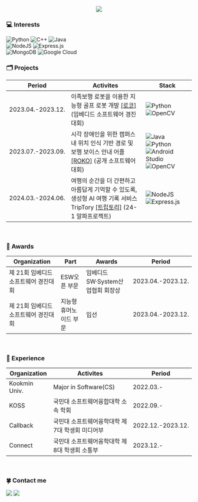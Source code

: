 <!--배너-->
<div align="center">
  <img src="https://capsule-render.vercel.app/api?type=waving&color=47a6f4&height=300&section=header&text=MJ's%20Github&fontSize=90&fontColor=ffffff" />
</div>


<!--본문-->

### 💻 Interests

![Python](https://img.shields.io/badge/python-3670A0?style=for-the-badge&logo=python&logoColor=ffdd54)
![C++](https://img.shields.io/badge/c++-%2300599C.svg?style=for-the-badge&logo=c%2B%2B&logoColor=white)
![Java](https://img.shields.io/badge/java-%23ED8B00.svg?style=for-the-badge&logo=openjdk&logoColor=white) 
<br>
![NodeJS](https://img.shields.io/badge/node.js-6DA55F?style=for-the-badge&logo=node.js&logoColor=white)
![Express.js](https://img.shields.io/badge/express.js-%23404d59.svg?style=for-the-badge&logo=express&logoColor=%2361DAFB)
<br>
![MongoDB](https://img.shields.io/badge/MongoDB-%234ea94b.svg?style=for-the-badge&logo=mongodb&logoColor=white) 
![Google Cloud](https://img.shields.io/badge/GoogleCloud-%234285F4.svg?style=for-the-badge&logo=google-cloud&logoColor=white)
<br>


### 🗂 Projects

| Period | Activites | Stack |
| --- | --- | --- |
| 2023.04.-2023.12. | 이족보행 로봇을 이용한 지능형 골프 로봇 개발 [[로코]](https://github.com/KOSS-ROKO/Team_RoKo_2020) <br>(임베디드 소프트웨어 경진대회) | ![Python](https://img.shields.io/badge/python-3670A0?style=for-the-badge&logo=python&logoColor=ffdd54) ![OpenCV](https://img.shields.io/badge/opencv-%23white.svg?style=for-the-badge&logo=opencv&logoColor=white) |
| 2023.07.-2023.09. | 시각 장애인을 위한 캠퍼스 내 위치 인식 기반 경로 및 보행 보이스 안내 어플 [[ROKO]](https://github.com/ddugel3/Open-SW-Developer-Contest) (공개 소프트웨어대회) | ![Java](https://img.shields.io/badge/java-%23ED8B00.svg?style=for-the-badge&logo=openjdk&logoColor=white) ![Python](https://img.shields.io/badge/python-3670A0?style=for-the-badge&logo=python&logoColor=ffdd54) ![Android Studio](https://img.shields.io/badge/android%20studio-346ac1?style=for-the-badge&logo=android%20studio&logoColor=white) ![OpenCV](https://img.shields.io/badge/opencv-%23white.svg?style=for-the-badge&logo=opencv&logoColor=white) |
| 2024.03.-2024.06. | 여행의 순간을 더 간편하고 아름답게 기억할 수 있도록, 생성형 AI 여행 기록 서비스 TripTory [[트립토리]](https://github.com/TripTory/TripTory_server) (24-1 알파프로젝트) | ![NodeJS](https://img.shields.io/badge/node.js-6DA55F?style=for-the-badge&logo=node.js&logoColor=white) ![Express.js](https://img.shields.io/badge/express.js-%23404d59.svg?style=for-the-badge&logo=express&logoColor=%2361DAFB) |
<br>


### 🏅 Awards

| Organization | Part | Awards | Period |
| --- | --- | --- | --- |
| 제 21회 임베디드 소프트웨어 경진대회 | ESW오픈 부문 | 임베디드SW·System산업협회 회장상 | 2023.04.-2023.12. |
| 제 21회 임베디드 소프트웨어 경진대회 | 지능형 휴머노이드 부문 | 입선 | 2023.04.-2023.12. |
<br>


### 🏁 Experience

| Organization | Activites | Period |
| --- | --- | --- |
| Kookmin Univ. | Major in Software(CS) | 2022.03.- |
| KOSS | 국민대 소프트웨어융합대학 소속 학회 | 2022.09.- |
| Callback | 국민대 소프트웨어융학대학 제7대 학생회 미디어부 | 2022.12.-2023.12. |
| Connect | 국민대 소프트웨어융학대학 제8대 학생회 소통부 | 2023.12.- |
<br>


### 🍀 Contact me 

<a href="mailto:winsomjk@gmail.com"><img src="https://img.shields.io/badge/Gmail-D14836?style=for-the-badge&logo=gmail&logoColor=white&link=mailto:winsomjk@gmail.com"/></a>
<a href="https://www.instagram.com/mjello_k"><img src="https://img.shields.io/badge/Instagram-%23E4405F.svg?style=for-the-badge&logo=Instagram&logoColor=white&link=https://www.instagram.com/mjello_k"/></a>



